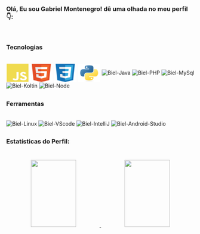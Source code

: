 ### Olá, Eu sou Gabriel Montenegro! dê uma olhada no meu perfil  👇:

<br>
  
  ### Tecnologias 
  
  <div style="display: inline_block"><br>
  <img align="center" alt="Biel-Js" height="50" width="60" src="https://raw.githubusercontent.com/devicons/devicon/master/icons/javascript/javascript-plain.svg">
  <img align="center" alt="Biel-HTML" height="50" width="60" src="https://raw.githubusercontent.com/devicons/devicon/master/icons/html5/html5-original.svg">
  <img align="center" alt="Biel-CSS" height="50" width="60" src="https://raw.githubusercontent.com/devicons/devicon/master/icons/css3/css3-original.svg">
  <img align="center" alt="Biel-Python" height="50" width="60" src="https://raw.githubusercontent.com/devicons/devicon/master/icons/python/python-original.svg">
  <img align="center" alt="Biel-Java" height="50" width="60" src="https://cdn.jsdelivr.net/gh/devicons/devicon/icons/java/java-original.svg"/>
  <img align="center" alt="Biel-PHP" height="50" width="60" src="https://cdn.jsdelivr.net/gh/devicons/devicon/icons/php/php-plain.svg"/>
  <img align="center" alt="Biel-MySql" height="50" width="60" src="https://cdn.jsdelivr.net/gh/devicons/devicon/icons/mysql/mysql-original.svg"/>
  <img align="center" alt="Biel-Koltin" height="50" width="60" src="https://cdn.jsdelivr.net/gh/devicons/devicon/icons/kotlin/kotlin-original.svg"/>
  <img align="center" alt="Biel-Node" height="50" width="60" src="https://cdn.jsdelivr.net/gh/devicons/devicon/icons/nodejs/nodejs-original.svg"/> 
    </div>
  
  ##
  
  ### Ferramentas
  
  <div style="display: inline_block"><br>
    
   <img align="center" alt="Biel-Linux" height="50" width="60" src="https://cdn.jsdelivr.net/gh/devicons/devicon/icons/linux/linux-original.svg"/>
   <img align="center" alt="Biel-VScode" height="50" width="60" src="https://cdn.jsdelivr.net/gh/devicons/devicon/icons/vscode/vscode-original.svg"/>
   <img align="center" alt="Biel-IntelliJ" height="50" width="60" src="https://cdn.jsdelivr.net/gh/devicons/devicon/icons/intellij/intellij-original.svg"/> 
   <img align="center" alt="Biel-Android-Studio" height="50" width="60" src="https://cdn.jsdelivr.net/gh/devicons/devicon/icons/androidstudio/androidstudio-original.svg"/> 
    
  </div>
  
  ##
  
  ### Estatísticas do Perfil:
  
  ###
  
  <br>
  <div align="center">
  <a href="https://github.com/Gabriel-M2">
  <img height="180em" width="49%" src="https://github-readme-stats.vercel.app/api?username=Gabriel-M2&show_icons=true&theme=algolia&include_all_commits=true&count_private=true"/>
  <img height="180em" width="49%" src="https://github-readme-stats.vercel.app/api/top-langs/?username=Gabriel-M2&layout=compact&langs_count=7&theme=algolia"/>
</div>
